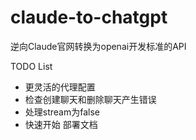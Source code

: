# claude-to-chatgpt
逆向Claude官网转换为openai开发标准的API

TODO List

- 更灵活的代理配置
- 检查创建聊天和删除聊天产生错误
- 处理stream为false
- 快速开始 部署文档